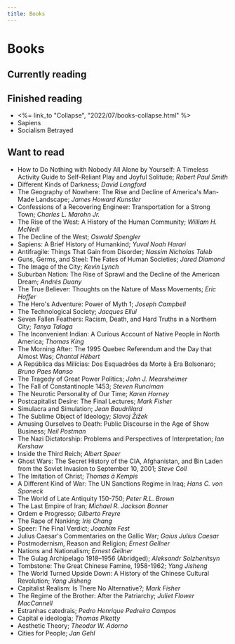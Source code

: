 ```yaml
---
title: Books
---
```


# Books

## Currently reading


## Finished reading

* <%= link_to "Collapse", "2022/07/books-collapse.html" %>
* Sapiens
* Socialism Betrayed

## Want to read

* How to Do Nothing with Nobody All Alone by Yourself: A Timeless Activity Guide to Self-Reliant Play and Joyful Solitude; _Robert Paul Smith_
* Different Kinds of Darkness; _David Langford_
* The Geography of Nowhere: The Rise and Decline of America's Man-Made Landscape; _James Howard Kunstler_
* Confessions of a Recovering Engineer: Transportation for a Strong Town; _Charles L. Marohn Jr._
* The Rise of the West: A History of the Human Community; _William H. McNeill_
* The Decline of the West; _Oswald Spengler_
* Sapiens: A Brief History of Humankind; _Yuval Noah Harari_
* Antifragile: Things That Gain from Disorder; _Nassim Nicholas Taleb_
* Guns, Germs, and Steel: The Fates of Human Societies; _Jared Diamond_
* The Image of the City; _Kevin Lynch_
* Suburban Nation: The Rise of Sprawl and the Decline of the American Dream; _Andrés Duany_
* The True Believer: Thoughts on the Nature of Mass Movements; _Eric Hoffer_
* The Hero's Adventure: Power of Myth 1; _Joseph Campbell_
* The Technological Society; _Jacques Ellul_
* Seven Fallen Feathers: Racism, Death, and Hard Truths in a Northern City; _Tanya Talaga_
* The Inconvenient Indian: A Curious Account of Native People in North America; _Thomas King_
* The Morning After: The 1995 Quebec Referendum and the Day that Almost Was; _Chantal Hébert_
* A República das Milícias: Dos Esquadrões da Morte à Era Bolsonaro; _Bruno Paes Manso_
* The Tragedy of Great Power Politics; _John J. Mearsheimer_
* The Fall of Constantinople 1453; _Steven Runciman_
* The Neurotic Personality of Our Time; _Karen Horney_
* Postcapitalist Desire: The Final Lectures; _Mark Fisher_
* Simulacra and Simulation; _Jean Baudrillard_
* The Sublime Object of Ideology; _Slavoj Žižek_
* Amusing Ourselves to Death: Public Discourse in the Age of Show Business; _Neil Postman_
* The Nazi Dictatorship: Problems and Perspectives of Interpretation; _Ian Kershaw_
* Inside the Third Reich; _Albert Speer_
* Ghost Wars: The Secret History of the CIA, Afghanistan, and Bin Laden from the Soviet Invasion to September 10, 2001; _Steve Coll_
* The Imitation of Christ; _Thomas à Kempis_
* A Different Kind of War: The UN Sanctions Regime in Iraq; _Hans C. von Sponeck_
* The World of Late Antiquity 150-750; _Peter R.L. Brown_
* The Last Empire of Iran; _Michael R. Jackson Bonner_
* Ordem e Progresso; _Gilberto Freyre_
* The Rape of Nanking; _Iris Chang_
* Speer: The Final Verdict; _Joachim Fest_
* Julius Caesar's Commentaries on the Gallic War; _Gaius Julius Caesar_
* Postmodernism, Reason and Religion; _Ernest Gellner_
* Nations and Nationalism; _Ernest Gellner_
* The Gulag Archipelago 1918–1956 (Abridged); _Aleksandr Solzhenitsyn_
* Tombstone: The Great Chinese Famine, 1958-1962; _Yang Jisheng_
* The World Turned Upside Down: A History of the Chinese Cultural Revolution; _Yang Jisheng_
* Capitalist Realism: Is There No Alternative?; _Mark Fisher_
* The Regime of the Brother: After the Patriarchy; _Juliet Flower MacCannell_
* Estranhas catedrais; _Pedro Henrique Pedreira Campos_
* Capital e ideología; _Thomas Piketty_
* Aesthetic Theory; _Theodor W. Adorno_
* Cities for People; _Jan Gehl_
